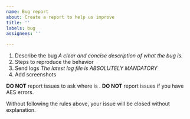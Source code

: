 ```yaml
---
name: Bug report
about: Create a report to help us improve
title: ''
labels: bug
assignees: ''

---
```


1. Describe the bug
    *A clear and concise description of what the bug is.*
2. Steps to reproduce the behavior
3. Send logs
    *The latest log file is ABSOLUTELY MANDATORY*
4. Add screenshots

**DO NOT** report issues to ask where is <insert your favorite asset here>.
**DO NOT** report issues if you have AES errors.

Without following the rules above, your issue will be closed without explanation.
